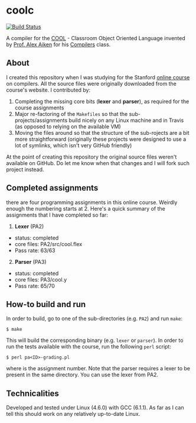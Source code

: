 coolc
========
[![Build Status](https://travis-ci.org/banach-space/coolc.svg?branch=master)](https://travis-ci.org/banach-space/coolc)

A compiler for the [COOL](http://theory.stanford.edu/~aiken/#teaching) -
Classroom Object Oriented Language invented by [Prof. Alex
Aiken](http://theory.stanford.edu/~aiken/) for his
[Compilers](https://web.stanford.edu/class/cs143/) class.

About
--------
I created this repository when I was studying for the Stanford [online
course](https://lagunita.stanford.edu/courses/Engineering/Compilers/Fall2014/about)
on compilers. All the source files were originally downloaded from the
course's website. I contributed by:

1. Completing the missing core bits (**lexer** and **parser**), as required for
   the course assignments
2. Major re-factoring of the `Makefiles` so that the sub-projects/assignments
   build nicely on any Linux machine and in Travis (as opposed to relying on the
   available VM)
3. Moving the files around so that the structure of the sub-rojects are a bit more
   straightforward (originally these projects were designed to use a lot of
   symlinks, which isn't very GitHub friendly)

At the point of creating this repository the original source files weren't
available on GitHub. Do let me know when that changes and I will fork such
project instead.

Completed assignments
---------------------
there are four programming assignments in this online course. Weirdly enough
the numbering starts at 2. Here's a quick summary of the assignments that I
have completed so far: 

1. **Lexer** (PA2)
  * status: completed
  * core files: PA2/src/cool.flex
  * Pass rate: 63/63
2. **Parser** (PA3)
  * status: completed
  * core files: PA3/cool.y
  * Pass rate: 65/70

How-to build and run
--------------------
In order to build, go to one of the sub-directories (e.g. `PA2`) and run `make`:
```
$ make
```
This will build the corresponding binary (e.g. `lexer` or `parser`). In order to
run the tests available with the course, run the following `perl` script:
```
$ perl pa<ID>-grading.pl
```
where <ID> is the assignment number. Note that the parser requires a lexer to
be present in the same directory. You can use the lexer from PA2.

Technicalities
--------------
Developed and tested under Linux (4.6.0) with GCC (6.1.1). As far as I can tell
this should work on any relatively up-to-date Linux.
